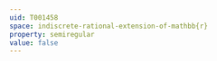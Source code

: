 ```yaml
---
uid: T001458
space: indiscrete-rational-extension-of-mathbb{r}
property: semiregular
value: false
---
```

